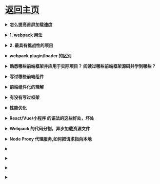 # [返回主页](../README.md)

<b><details><summary>怎么提高首屏加载速度</summary></b>

</details>

<b><details><summary>1. webpack 用法</summary></b>

</details>

<b><details><summary>2. 最具有挑战性的项目</summary></b>

</details>

<b><details><summary>webpack plugin/loader 的区别</summary></b>

</details>

<b><details><summary>熟悉哪些前端框架并应用于实际项目？ 阅读过哪些前端框架源码并学到哪些？</summary></b>

</details>

<b><details><summary>写过哪些前端组件</summary></b>

</details>

<b><details><summary>前端组件化的理解</summary></b>

</details>

<b><details><summary>有没有写过框架</summary></b>

</details>

<b><details><summary>性能优化</summary></b>

</details>

<b><details><summary> React/Vue/小程序 的语法的这些好处，坏处</summary></b>

</details>

<b><details><summary>Webpack 的代码分割，异步加载资源文件</summary></b>

</details>

<b><details><summary>Node Proxy 代理服务,如何把请求指向本地</summary></b>

</details>

<b><details><summary></summary></b>

</details>

<b><details><summary></summary></b>

</details>

<b><details><summary></summary></b>

</details>

<b><details><summary></summary></b>

</details>
